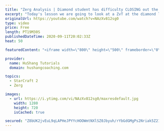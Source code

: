 ```yaml
---
title: "Zerg Analysis | Diamond student has difficulty CLOSING out the MATCH [Starcraft 2]"
excerpt: "Today's lesson we are going to look at a ZvT at the diamond level focusing on the Zerg Analysis. The zerg manages to get into a very strong position but has difficulty closing it out. Let's learn how we can approach this scenario better!  Zerg Analysis | Diamond student has difficulty CLOSING out the"
originalUrl: https://youtube.com/watch?v=NAzXv812sg0
type: video
price: Free
length: PT19M30S
publishedDateTime: 2020-09-11T20:02:33Z
heat: 50

featuredContent: "<iframe width=\"800\" height=\"500\" frameborder=\"0\" src=\"https://www.youtube.com/embed/NAzXv812sg0\" allow=\"accelerometer; autoplay; encrypted-media; gyroscope; picture-in-picture\" allowfullscreen></iframe>"

provider:
  name: HuShang Tutorials
  domain: hushangcoaching.com

topics:
  - StarCraft 2
  - Zerg

images:
  - url: https://i.ytimg.com/vi/NAzXv812sg0/maxresdefault.jpg
    width: 1280
    height: 720
    isCached: true

secured: "Z8bUK2jvEuL9qLAPHeJPYYcHOOWmtNXlSZ0Jbyuh/rYbGdGMgPs2Nriak5Z21PPG+kTTgBfHjmeEmVLdjft+bnkVBD3WYCBrJVb7UkrLtK/v84pWb5UZcgbcJsHfZgug9EqzAOzNsNkwUQjamfUfP6ED+O/XQ9Ja6EYvLlZXeHdICHivVcu5iNM+QlTH0FVjkhHd1xVWxIpygeNKDC0GI6CZABEXSSOM+E3qhCejyPC2ekQ+og7TP79oDIDVgTqkDymFhJIBH7Qx+Ywhb09uvNajBeYpo2CyrrojA/eRhwkafHP+lg7e6UU83roWytskgYj0Hi55mTnhn7RxuM7b8I25S6zUZ9Rh1m/hGzvxvm1VABdl9sRvtPF97hEONR+PYIxdN0M6pVeGzGlr5+vhofVTxMkCeJrqXCI/m4vLcbQ=;6tptvc7q8uWa93HSOouLGg=="
---
```


